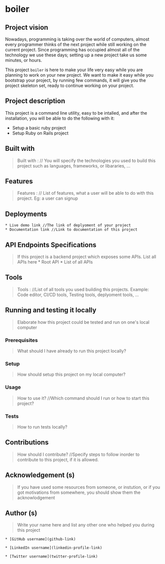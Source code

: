 # boiler

## Project vision
Nowadays, programming is taking over the world of computers, almost every programmer thinks of the next project while still working on the current project. Since programming has occupied almost all of the technology we use these days; setting up a new project take us some minutes, or hours.

This project `boiler` is here to make your life very easy while you are planning to work on your new project. We want to make it easy while you bootstrap your project, by running few commands, it will give you the project skeleton set, ready to continue working on your project.

## Project description

This project is a command line utility, easy to be intalled, and after the installation, you will be able to do the following with it:
- Setup a basic ruby project
- Setup Ruby on Rails project

## Built with
> Built with : // You will specify the technologies you used to build this project such as languages, frameworks, or libararies, ...

## Features
> Features : // List of features, what a user will be able to do with this project. Eg: a user can signup

## Deployments
	* Live demo link //The link of deplyoment of your project
	* Documentation link //Link to documentation of this project

## API Endpoints Specifications
> If this project is a backend project which exposes some APIs. List all APIs here
	* Root API
	* List of all APIs

## Tools
> Tools : //List of all tools you used building this projects. Example: Code editor, CI/CD tools, Testing tools, deplyoment tools, ...

## Running and testing it locally
> Elaborate how this project could be tested and run on one's local computer

### Prerequisites
> What should I have already to run this project locally?

### Setup
> How should setup this project on my local computer?

### Usage
> How to use it? //Which command should I run or how to start this project?

### Tests
> How to run tests locally?

## Contributions
> How should I contribute? //Specify steps to follow inorder to contribute to this project, if it is allowed.

## Acknowledgement (s)
> If you have used some resources from someone, or instution, or if you got motivations from somewhere, you should show them the acknowlodgement

## Author (s)
> Write your name here and list any other one who helped you during this project

	* [GitHub username](github-link)

	* [LinkedIn username](linkedin-profile-link)

	* [Twitter username](twitter-profile-link)
